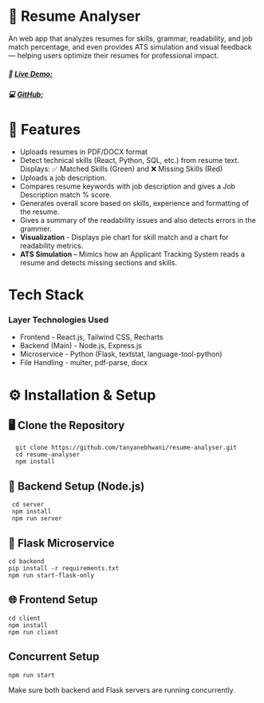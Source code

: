 # 📄 Resume Analyser

An web app that analyzes resumes for skills, grammar, readability, and job match percentage, and even provides ATS simulation and visual feedback — helping users optimize their resumes for professional impact.

##### 🔗 [Live Demo:](https://tanyaresumeanalyser.netlify.app/)

##### 💻 [GitHub:](https://github.com/tanyanebhwani/resume-analyser)

# 🚀 Features
- Uploads resumes in PDF/DOCX format
- Detect technical skills (React, Python, SQL, etc.) from resume text.
  Displays: ✅ Matched Skills (Green) and ❌ Missing Skills (Red)
- Uploads a job description.
- Compares resume keywords with job description and gives a Job Description match % score.
- Generates overall score based on skills, experience and formatting of the resume.
- Gives a summary of the readability issues and also detects errors in the grammer.
- <b> Visualization </b> - Displays pie chart for skill match and a chart for readability metrics.
-  <b> ATS Simulation </b> – Mimics how an Applicant Tracking System reads a resume and detects missing sections and skills.

# Tech Stack

### Layer	Technologies Used
- Frontend -	React.js, Tailwind CSS, Recharts
- Backend (Main) -	Node.js, Express.js
- Microservice -	Python (Flask, textstat, language-tool-python)
- File Handling -	multer, pdf-parse, docx

# ⚙️ Installation & Setup
## 🖥️ Clone the Repository
      git clone https://github.com/tanyanebhwani/resume-analyser.git
      cd resume-analyser
      npm install

## 🧩 Backend Setup (Node.js)
     cd server
     npm install
     npm run server

## 🧠 Flask Microservice
    cd backend
    pip install -r requirements.txt
    npm run start-flask-only

## 🌐 Frontend Setup
    cd client
    npm install
    npm run client
  
## Concurrent Setup
    npm run start
 Make sure both backend and Flask servers are running concurrently.

